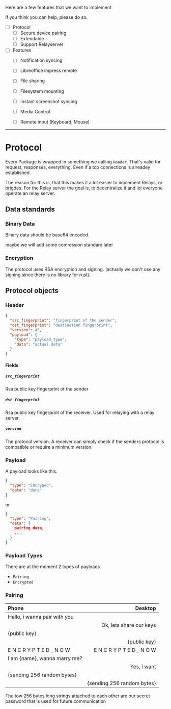 Here are a few features that we want to implement

If you think you can help, please do so.


- [ ] Protocol
  - [ ] Secure device pairing
  - [ ] Extendable
  - [ ] Support Relayserver

- [ ] Features
  - [ ] Notification syncing
  - [ ] Libreoffice impress remote
  - [ ] File sharing
  - [ ] Filesystem mounting
  - [ ] Instant screenshot syncing
  - [ ] Media Control
  - [ ] Remote input (Keyboard, Mouse)





---

# Protocol




Every Package is wrapped in something we calling `Header`.
That's valid for request, responses, everything. Even if a tcp connections is alreadey established.

The reason for this is, that this makes it a lot easier to implement Relays, or brigdes.
For the Relay server the goal is, to decentralize it and let everyone operate an relay server.


## Data standards



### Binary Data
Binary data should be base64 encoded.

maybe we will add some comression standard later


### Encryption
The protocol uses RSA encryption and signing.
(actually we don't use any signing since there is no library for rust).



## Protocol objects


### Header

```json
{
  "src_fingerprint": "fingerprint of the sender",
  "dst_fingerprint": "destination fingerprint",
  "version": 45,
  "payload": {
    "type": "payload_type",
    "data": "actual data"
  }
}
```

#### Fields

##### `src_fingerprint`
Rsa public key fingerprint of the sender

##### `dst_fingerprint`
Rsa public key fingerprint of the receiver. Used for relaying with a relay server.

##### `version`
The protocol version. A receiver can simply check if the senders protocol is compatible or require a minimum version.




### Payload

A payload looks like this:
```json
{
  "type": "Encryped",
  "data": "data"
}
```
or
```json
{
  "type": "Pairing",
  "data": {
    pairing data,
    ...
  }
}
```



### Payload Types

There are at the moment 2 txpes of payloads
- `Pairing`
- `Encrypted`





### Pairing




| Phone                        | Desktop                    |
| :--------------------------- | -------------------------: |
| Hello, i wanna pair with you |                            |
|                              | Ok, lets share our keys    |
| {public key}                 |                            |
|                              | {public key}               |
| E N C R Y P T E D _ N O W    | E N C R Y P T E D _ N O W  |
| I am {name}, wanna marry me? |                            |
|                              | Yes, i want                |
| {sending 256 random bytes}   |                            |
|                              | {sending 256 random bytes} |


The tow 256 bytes long strings attached to each other are our secret password that is used for future communication
